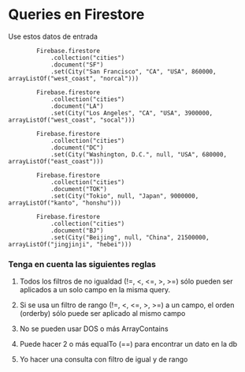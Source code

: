 # Queries en Firestore

Use estos datos de entrada
```
        Firebase.firestore
            .collection("cities")
            .document("SF")
            .set(City("San Francisco", "CA", "USA", 860000, arrayListOf("west_coast", "norcal")))

        Firebase.firestore
            .collection("cities")
            .document("LA")
            .set(City("Los Angeles", "CA", "USA", 3900000, arrayListOf("west_coast", "socal")))

        Firebase.firestore
            .collection("cities")
            .document("DC")
            .set(City("Washington, D.C.", null, "USA", 680000, arrayListOf("east_coast")))

        Firebase.firestore
            .collection("cities")
            .document("TOK")
            .set(City("Tokio", null, "Japan", 9000000, arrayListOf("kanto", "honshu")))

        Firebase.firestore
            .collection("cities")
            .document("BJ")
            .set(City("Beijing", null, "China", 21500000, arrayListOf("jingjinji", "hebei")))

```

### Tenga en cuenta las siguientes reglas

1. Todos los filtros de no igualdad (!=, <, <=, >, >=) sólo pueden ser aplicados a un solo campo en la misma query.

2. Si se usa un filtro de rango (!=, <, <=, >, >=) a un campo, el orden (orderby) sólo puede ser aplicado al mismo campo

3. No se pueden usar DOS o más ArrayContains

4. Puede hacer 2 o más equalTo (==) para encontrar un dato en la db

5. Yo hacer una consulta con filtro de igual y de rango

